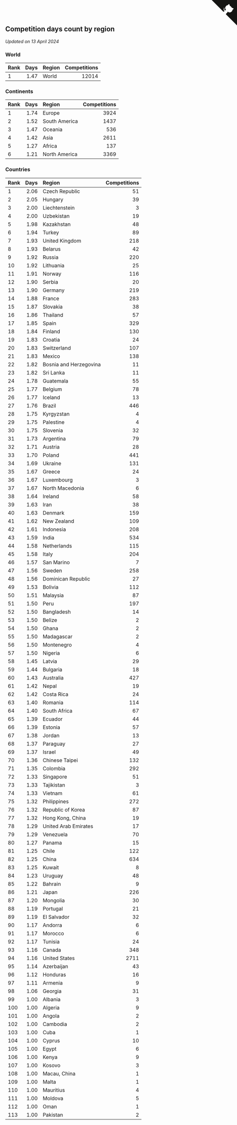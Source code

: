 ## Competition days count by region

*Updated on 13 April 2024*


### World

| Rank | Days | Region | Competitions |
| :--- | ---: | :--- | ---: |
| 1 | 1.47 | World | 12014 |

### Continents

| Rank | Days | Region | Competitions |
| :--- | ---: | :--- | ---: |
| 1 | 1.74 | Europe | 3924 |
| 2 | 1.52 | South America | 1437 |
| 3 | 1.47 | Oceania | 536 |
| 4 | 1.42 | Asia | 2611 |
| 5 | 1.27 | Africa | 137 |
| 6 | 1.21 | North America | 3369 |

### Countries

| Rank | Days | Region | Competitions |
| :--- | ---: | :--- | ---: |
| 1 | 2.06 | Czech Republic | 51 |
| 2 | 2.05 | Hungary | 39 |
| 3 | 2.00 | Liechtenstein | 3 |
| 4 | 2.00 | Uzbekistan | 19 |
| 5 | 1.98 | Kazakhstan | 48 |
| 6 | 1.94 | Turkey | 89 |
| 7 | 1.93 | United Kingdom | 218 |
| 8 | 1.93 | Belarus | 42 |
| 9 | 1.92 | Russia | 220 |
| 10 | 1.92 | Lithuania | 25 |
| 11 | 1.91 | Norway | 116 |
| 12 | 1.90 | Serbia | 20 |
| 13 | 1.90 | Germany | 219 |
| 14 | 1.88 | France | 283 |
| 15 | 1.87 | Slovakia | 38 |
| 16 | 1.86 | Thailand | 57 |
| 17 | 1.85 | Spain | 329 |
| 18 | 1.84 | Finland | 130 |
| 19 | 1.83 | Croatia | 24 |
| 20 | 1.83 | Switzerland | 107 |
| 21 | 1.83 | Mexico | 138 |
| 22 | 1.82 | Bosnia and Herzegovina | 11 |
| 23 | 1.82 | Sri Lanka | 11 |
| 24 | 1.78 | Guatemala | 55 |
| 25 | 1.77 | Belgium | 78 |
| 26 | 1.77 | Iceland | 13 |
| 27 | 1.76 | Brazil | 446 |
| 28 | 1.75 | Kyrgyzstan | 4 |
| 29 | 1.75 | Palestine | 4 |
| 30 | 1.75 | Slovenia | 32 |
| 31 | 1.73 | Argentina | 79 |
| 32 | 1.71 | Austria | 28 |
| 33 | 1.70 | Poland | 441 |
| 34 | 1.69 | Ukraine | 131 |
| 35 | 1.67 | Greece | 24 |
| 36 | 1.67 | Luxembourg | 3 |
| 37 | 1.67 | North Macedonia | 6 |
| 38 | 1.64 | Ireland | 58 |
| 39 | 1.63 | Iran | 38 |
| 40 | 1.63 | Denmark | 159 |
| 41 | 1.62 | New Zealand | 109 |
| 42 | 1.61 | Indonesia | 208 |
| 43 | 1.59 | India | 534 |
| 44 | 1.58 | Netherlands | 115 |
| 45 | 1.58 | Italy | 204 |
| 46 | 1.57 | San Marino | 7 |
| 47 | 1.56 | Sweden | 258 |
| 48 | 1.56 | Dominican Republic | 27 |
| 49 | 1.53 | Bolivia | 112 |
| 50 | 1.51 | Malaysia | 87 |
| 51 | 1.50 | Peru | 197 |
| 52 | 1.50 | Bangladesh | 14 |
| 53 | 1.50 | Belize | 2 |
| 54 | 1.50 | Ghana | 2 |
| 55 | 1.50 | Madagascar | 2 |
| 56 | 1.50 | Montenegro | 4 |
| 57 | 1.50 | Nigeria | 6 |
| 58 | 1.45 | Latvia | 29 |
| 59 | 1.44 | Bulgaria | 18 |
| 60 | 1.43 | Australia | 427 |
| 61 | 1.42 | Nepal | 19 |
| 62 | 1.42 | Costa Rica | 24 |
| 63 | 1.40 | Romania | 114 |
| 64 | 1.40 | South Africa | 67 |
| 65 | 1.39 | Ecuador | 44 |
| 66 | 1.39 | Estonia | 57 |
| 67 | 1.38 | Jordan | 13 |
| 68 | 1.37 | Paraguay | 27 |
| 69 | 1.37 | Israel | 49 |
| 70 | 1.36 | Chinese Taipei | 132 |
| 71 | 1.35 | Colombia | 292 |
| 72 | 1.33 | Singapore | 51 |
| 73 | 1.33 | Tajikistan | 3 |
| 74 | 1.33 | Vietnam | 61 |
| 75 | 1.32 | Philippines | 272 |
| 76 | 1.32 | Republic of Korea | 87 |
| 77 | 1.32 | Hong Kong, China | 19 |
| 78 | 1.29 | United Arab Emirates | 17 |
| 79 | 1.29 | Venezuela | 70 |
| 80 | 1.27 | Panama | 15 |
| 81 | 1.25 | Chile | 122 |
| 82 | 1.25 | China | 634 |
| 83 | 1.25 | Kuwait | 8 |
| 84 | 1.23 | Uruguay | 48 |
| 85 | 1.22 | Bahrain | 9 |
| 86 | 1.21 | Japan | 226 |
| 87 | 1.20 | Mongolia | 30 |
| 88 | 1.19 | Portugal | 21 |
| 89 | 1.19 | El Salvador | 32 |
| 90 | 1.17 | Andorra | 6 |
| 91 | 1.17 | Morocco | 6 |
| 92 | 1.17 | Tunisia | 24 |
| 93 | 1.16 | Canada | 348 |
| 94 | 1.16 | United States | 2711 |
| 95 | 1.14 | Azerbaijan | 43 |
| 96 | 1.12 | Honduras | 16 |
| 97 | 1.11 | Armenia | 9 |
| 98 | 1.06 | Georgia | 31 |
| 99 | 1.00 | Albania | 3 |
| 100 | 1.00 | Algeria | 9 |
| 101 | 1.00 | Angola | 2 |
| 102 | 1.00 | Cambodia | 2 |
| 103 | 1.00 | Cuba | 1 |
| 104 | 1.00 | Cyprus | 10 |
| 105 | 1.00 | Egypt | 6 |
| 106 | 1.00 | Kenya | 9 |
| 107 | 1.00 | Kosovo | 3 |
| 108 | 1.00 | Macau, China | 1 |
| 109 | 1.00 | Malta | 1 |
| 110 | 1.00 | Mauritius | 4 |
| 111 | 1.00 | Moldova | 5 |
| 112 | 1.00 | Oman | 1 |
| 113 | 1.00 | Pakistan | 2 |


<a href="https://github.com/JustinTimeCuber/wca_statistics" class="github-corner" aria-label="View source on Github"><svg width="80" height="80" viewBox="0 0 250 250" style="fill:#151513; color:#fff; position: absolute; top: 0; border: 0; right: 0;" aria-hidden="true"><path d="M0,0 L115,115 L130,115 L142,142 L250,250 L250,0 Z"></path><path d="M128.3,109.0 C113.8,99.7 119.0,89.6 119.0,89.6 C122.0,82.7 120.5,78.6 120.5,78.6 C119.2,72.0 123.4,76.3 123.4,76.3 C127.3,80.9 125.5,87.3 125.5,87.3 C122.9,97.6 130.6,101.9 134.4,103.2" fill="currentColor" style="transform-origin: 130px 106px;" class="octo-arm"></path><path d="M115.0,115.0 C114.9,115.1 118.7,116.5 119.8,115.4 L133.7,101.6 C136.9,99.2 139.9,98.4 142.2,98.6 C133.8,88.0 127.5,74.4 143.8,58.0 C148.5,53.4 154.0,51.2 159.7,51.0 C160.3,49.4 163.2,43.6 171.4,40.1 C171.4,40.1 176.1,42.5 178.8,56.2 C183.1,58.6 187.2,61.8 190.9,65.4 C194.5,69.0 197.7,73.2 200.1,77.6 C213.8,80.2 216.3,84.9 216.3,84.9 C212.7,93.1 206.9,96.0 205.4,96.6 C205.1,102.4 203.0,107.8 198.3,112.5 C181.9,128.9 168.3,122.5 157.7,114.1 C157.9,116.9 156.7,120.9 152.7,124.9 L141.0,136.5 C139.8,137.7 141.6,141.9 141.8,141.8 Z" fill="currentColor" class="octo-body"></path></svg></a><style>.github-corner:hover .octo-arm{animation:octocat-wave 560ms ease-in-out}@keyframes octocat-wave{0%,100%{transform:rotate(0)}20%,60%{transform:rotate(-25deg)}40%,80%{transform:rotate(10deg)}}@media (max-width:500px){.github-corner:hover .octo-arm{animation:none}.github-corner .octo-arm{animation:octocat-wave 560ms ease-in-out}}</style>
